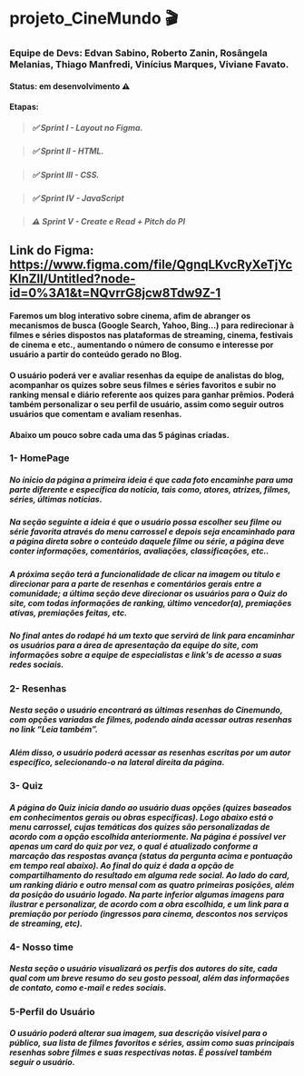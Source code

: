 # projeto_CineMundo 🎬

### Equipe de Devs: Edvan Sabino, Roberto Zanin, Rosângela Melanias, Thiago Manfredi, Vinícius Marques, Viviane Favato.

#### Status: em desenvolvimento ⚠️

#### Etapas:

> ##### ✅ Sprint I - Layout no Figma.

> ##### ✅ Sprint II - HTML.

> ##### ✅ Sprint III - CSS.

> ##### ✅ Sprint IV - JavaScript

> ##### ⚠️ Sprint V - Create e Read + Pitch do PI

## Link do Figma: https://www.figma.com/file/QgnqLKvcRyXeTjYcKInZlI/Untitled?node-id=0%3A1&t=NQvrrG8jcw8Tdw9Z-1

#### Faremos um blog interativo sobre cinema, afim de abranger os mecanismos de busca (Google Search, Yahoo, Bing...) para redirecionar à filmes e séries dispostos nas plataformas de streaming, cinema, festivais de cinema e etc., aumentando o número de consumo e interesse por usuário a partir do conteúdo gerado no Blog.

#### O usuário poderá ver e avaliar resenhas da equipe de analistas do blog, acompanhar os quizes sobre seus filmes e séries favoritos e subir no ranking mensal e diário referente aos quizes para ganhar prêmios. Poderá também personalizar o seu perfil de usuário, assim como seguir outros usuários que comentam e avaliam resenhas.

#### Abaixo um pouco sobre cada uma das 5 páginas criadas.

### 1- HomePage

##### No ínicio da página a primeira ideia é que cada foto encaminhe para uma parte diferente e específica da notícia, tais como, atores, atrizes, filmes, séries, últimas notícias. 

##### Na seção seguinte a ideia é que o usuário possa escolher seu filme ou série favorita através do menu carrossel e depois seja encaminhado para a página direta sobre o conteúdo daquele filme ou série, a página deve conter informações, comentários, avaliações, classificações, etc..

##### A próxima seção terá a funcionalidade de clicar na imagem ou título e direcionar para a parte de resenhas e comentários gerais entre a comunidade; a última seção deve direcionar os usuários para o Quiz do site, com todas informações de ranking, último vencedor(a), premiações ativas, premiações feitas, etc.

##### No final antes do rodapé há um texto que servirá de link para encaminhar os usuários para a área de apresentação da equipe do site, com informações sobre a equipe de especialistas e link's de acesso a suas redes sociais.

### 2- Resenhas

##### Nesta seção o usuário encontrará as últimas resenhas do Cinemundo, com opções variadas de filmes, podendo ainda acessar outras resenhas no link “Leia também”. 
##### Além disso, o usuário poderá acessar as resenhas escritas por um autor específico, selecionando-o na lateral direita da página.

### 3- Quiz

##### A página do Quiz inicia dando ao usuário duas opções (quizes baseados em conhecimentos gerais ou obras específicas). Logo abaixo está o menu carrossel, cujas temáticas dos quizes são personalizadas de acordo com a opção escolhida anteriormente. Na página é possível ver apenas um card do quiz por vez, o qual é atualizado conforme a marcação das respostas avança (status da pergunta acima e pontuação em tempo real abaixo). Ao final do quiz é dada a opção de compartilhamento do resultado em alguma rede social. Ao lado do card, um ranking diário e outro mensal com as quatro primeiras posições, além da posição do usuário logado. Na parte inferior algumas imagens para ilustrar e personalizar, de acordo com a obra escolhida, e um link para a premiação por período (ingressos para cinema, descontos nos serviços de streaming, etc).

### 4- Nosso time

##### Nesta seção o usuário visualizará os perfis dos autores do site, cada qual com um breve resumo do seu gosto pessoal, além das informações de contato, como e-mail e redes sociais.

### 5-Perfil do Usuário

##### O usuário poderá alterar sua imagem, sua descrição visível para o público, sua lista de filmes favoritos e séries, assim como suas principais resenhas sobre filmes e suas respectivas notas. É possível também seguir o usuário.
